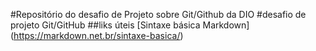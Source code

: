 #Repositório do desafio de Projeto sobre Git/Github da DIO
#desafio de projeto Git/GitHub
##liks úteis 
[Sintaxe básica Markdown] (https://markdown.net.br/sintaxe-basica/)
